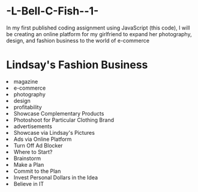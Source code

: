 # -L-Bell-C-Fish--1-
In my first published coding assignment using JavaScript (this code), I will be creating an online platform for my girlfriend to expand her photography, design, and fashion business to the world of e-commerce
<h1>Lindsay's Fashion Business</h1>		
<u1>
	<li>magazine</li>
		<li>e-commerce</li>
		<li>photography</li>
		<li>design</li>
	<li>profitability</li>
		<li>Showcase Complementary Products</li>
			<li>Photoshoot for Particular Clothing Brand</li>
		<li>advertisements</li>
			<li>Showcase via Lindsay's Pictures</li>
			<li>Ads via Online Platform</li>
			<li>Turn Off Ad Blocker</li>
	<li>Where to Start?</li>
		<li>Brainstorm</li>
		<li>Make a Plan</li>
		<li>Commit to the Plan</li>
		<li>Invest Personal Dollars in the Idea</li>
		<li>Believe in IT</li>
</ul>	
